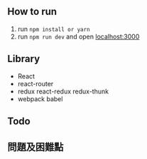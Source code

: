 ## How to run

1. run `npm install or yarn`
2. run `npm run dev` and open [localhost:3000](http://localhost:3000)

## Library

- React
- react-router
- redux react-redux redux-thunk
- webpack babel

## Todo

## 問題及困難點
